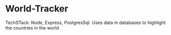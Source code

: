 # World-Tracker
 TechSTack: Node, Express, PostgresSql. Uses data in databases to highlight the countries in the world
